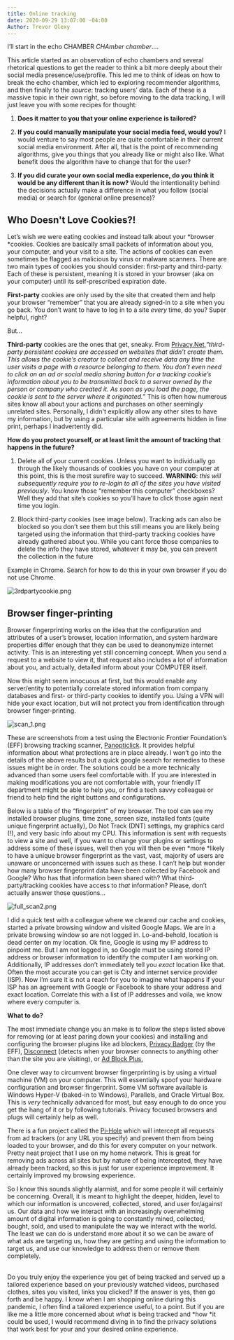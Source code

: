 ```yaml
---
title: Online tracking
date: 2020-09-29 13:07:00 -04:00
Author: Trevor Olexy
---
```


I’ll start in the echo CHAMBER *CHAmber* *chamber*….

This article started as an observation of echo chambers and several rhetorical questions to get the reader to think a bit more deeply about their social media presence/use/profile. This led me to think of ideas on how to break the echo chamber, which led to exploring recommender algorithms, and then finally to the *source*: tracking users’ data. Each of these is a massive topic in their own right, so before moving to the data tracking, I will just leave you with some recipes for thought:

1. **Does it matter to you that your online experience is tailored?**

2. **If you could manually manipulate your social media feed, would you?** I would venture to say most people are quite comfortable in their current social media environment. After all, that is the point of recommending algorithms, give you things that you already like or might also like. What benefit does the algorithm have to change that for the user?

3. **If you did curate your own social media experience, do you think it would be any different than it is now?** Would the intentionality behind the decisions actually make a difference in what you follow (social media) or search for (general online presence)?

## Who Doesn't Love Cookies?!

Let’s wish we were eating cookies and instead talk about your \*browser \*cookies. Cookies are basically small packets of information about you, your computer, and your visit to a site. The actions of cookies can even sometimes be flagged as malicious by virus or malware scanners. There are two main types of cookies you should consider: first-party and third-party. Each of these is persistent, meaning it is stored in your browser (aka on your computer) until its self-prescribed expiration date.

**First-party** cookies are only used by the site that created them and help your browser “remember” that you are already signed-in to a site when you go back. You don’t want to have to log in to a site *every* time, do you? Super helpful, right?

But…

**Third-party** cookies are the ones that get, sneaky.  From [Privacy.Net,](https://privacy.net/stop-cookies-tracking/)“*third-party persistent cookies are accessed on websites that didn’t create them. This allows the cookie’s creator to collect and receive data any time the user visits a page with a resource belonging to them. You don’t even need to click on an ad or social media sharing button for a tracking cookie’s information about you to be transmitted back to a server owned by the person or company who created it. As soon as you load the page, the cookie is sent to the server where it originated.*” This is often how numerous sites know all about your actions and purchases on other seemingly unrelated sites. Personally, I didn't explicitly allow any other sites to have my information, but by using a particular site with agreements hidden in fine print, perhaps I inadvertently did.

**How do you protect yourself, or at least limit the amount of tracking that happens in the future?**

1. Delete all of your current cookies. Unless you want to individually go through the likely thousands of cookies you have on your computer at this point, this is the most surefire way to succeed. **WARNING**: *this will subsequently require you to re-login to all of the sites you have visited previously*. You know those “remember this computer” checkboxes? Well they add that site’s cookies so you’ll have to click those again next time you login.

2. Block third-party cookies (see image below). Tracking ads can also be blocked so you don’t see them but this still means you are likely being targeted using the information that third-party tracking cookies have already gathered about you. While you cant force those companies to delete the info they have stored, whatever it may be, you can prevent the collection in the future

Example in Chrome.  Search for how to do this in your own browser if you do not use Chrome.

![3rdpartycookie.png](/uploads/3rdpartycookie.png)

## Browser finger-printing

Browser fingerprinting works on the idea that the configuration and attributes of a user’s browser, location information, and system hardware properties differ enough that they can be used to deanonymize internet activity.
This is an interesting yet still concerning concept. When you send a request to a website to view it, that request also includes a lot of information about you, and actually, detailed inform about your COMPUTER itself.

Now this might seem innocuous at first, but this would enable any server/entity to potentially correlate stored information from company databases and first- or third-party cookies to identify you. Using a VPN will hide your exact location, but will not protect you from identification through browser finger-printing.

![scan_1.png](/uploads/scan_1.png)

These are screenshots from a test using the Electronic  Frontier Foundation’s (EFF) browsing tracking scanner, [Panopticlick](https://panopticlick.eff.org/). It provides helpful information about what protections are in place already. I won’t go into the details of the above results but a quick google search for remedies to these issues might be in order. The solutions could be a more technically advanced than some users feel comfortable with. If you are interested in making modifications you are not comfortable with, your friendly IT department might be able to help you, or find a tech savvy colleague or friend to help find the right buttons and configurations.

Below is a table of the “fingerprint” of my browser. The tool can see my installed browser plugins, time zone, screen size, installed fonts (quite unique fingerprint actually), Do Not Track (DNT) settings, my graphics card (!), and very basic info about my CPU. This information is sent with requests to view a site and well, if you want to change your plugins or settings to address some of these issues, well then you will then be even \*more \*likely to have a unique browser fingerprint as the vast, vast, majority of users are unaware or unconcerned with issues such as these. I can’t help but wonder how many browser fingerprint data have been collected by Facebook and Google?  Who has that information been shared with? What third-party/tracking cookies have access to *that* information? Please, don’t actually answer those questions…

![full_scan2.png](/uploads/full_scan2.png)

I did a quick test with a colleague where we cleared our cache and cookies, started a private browsing window and visited Google Maps. We are in a private browsing window so are not logged in. Lo-and-behold, location is dead center on my location. Ok fine, Google is using my IP address to pinpoint me. But I am not logged in, so Google must be using stored IP address or browser information to identify the computer I am working on. Additionally, IP addresses don’t immediately tell you *exact* location like that. Often the most accurate you can get is City and internet service provider (ISP). Now I’m sure it is not a reach for you to imagine what happens if your ISP has an agreement with Google or Facebook to share your address and exact location. Correlate this with a list of IP addresses and voila, we know where every computer is.

**What to do?**

The most immediate change you an make is to follow the steps listed above for removing (or  at least paring down your cookies) and installing and configuring the browser plugins like ad blockers, [Privacy Badger](https://privacybadger.org/) (by the EFF), [Disconnect](https://disconnect.me/) (detects when your browser connects to anything other than the site you are visiting), or [Ad Block Plus.](https://adblockplus.org/)

One clever way to circumvent browser fingerprinting is by using a virtual machine (VM) on your computer. This will essentially spoof your hardware configuration and browser fingerprint. Some VM software available is Windows Hyper-V (baked-in to Windows), Parallels, and Oracle Virtual Box. This is *very* technically advanced for most, but easy enough to do once you get the hang of it or by following tutorials. Privacy focused browsers and plugs will certainly help as well.

There is a fun project called the [Pi-Hole](https://pi-hole.net/) which will intercept all requests from ad trackers (or any URL you specify) and prevent them from being loaded to your browser, and do this for every computer on your network. Pretty neat project that I use on my home network. This is great for removing ads across all sites but by nature of being intercepted, they have already been tracked, so this is just for user experience improvement. It certainly improved my browsing experience.

So I know this sounds slightly alarmist, and for some people it will certainly be concerning. Overall, it is meant to highlight the deeper, hidden, level to which our information is uncovered, collected, stored, and user for/against us. Our data and how we interact with an increasingly overwhelming amount of digital information is going to constantly mined, collected, bought, sold, and used to manipulate the way we interact with the world. The least we can do is understand more about it so we can be aware of what ads are targeting us, how they are getting and using the information to target us, and use our knowledge to address them or remove them completely.

\
Do you truly enjoy the experience you get of being tracked and served up a tailored experience based on your previously watched videos, purchased clothes, sites you visited, links you clicked? If the answer is yes, then go forth and be happy. I know when I am shopping online during this pandemic, I often find a tailored experience useful, to a point. But if you are like me a little more concerned about *what* is being tracked and \*how \*it could be used, I would recommend diving in to find the privacy solutions that work best for your and your desired online experience.